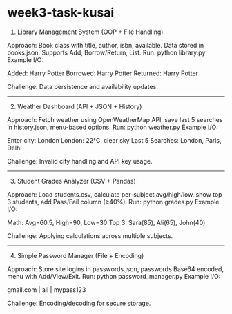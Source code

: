 # week3-task-kusai

1. Library Management System (OOP + File Handling)

Approach: Book class with title, author, isbn, available. Data stored in books.json. Supports Add, Borrow/Return, List.
Run: python library.py
Example I/O:

Added: Harry Potter
Borrowed: Harry Potter
Returned: Harry Potter

Challenge: Data persistence and availability updates.


---

2. Weather Dashboard (API + JSON + History)

Approach: Fetch weather using OpenWeatherMap API, save last 5 searches in history.json, menu-based options.
Run: python weather.py
Example I/O:

Enter city: London
London: 22°C, clear sky
Last 5 Searches: London, Paris, Delhi

Challenge: Invalid city handling and API key usage.


---

3. Student Grades Analyzer (CSV + Pandas)

Approach: Load students.csv, calculate per-subject avg/high/low, show top 3 students, add Pass/Fail column (≥40%).
Run: python grades.py
Example I/O:

Math: Avg=60.5, High=90, Low=30
Top 3: Sara(85), Ali(65), John(40)

Challenge: Applying calculations across multiple subjects.


---

4. Simple Password Manager (File + Encoding)

Approach: Store site logins in passwords.json, passwords Base64 encoded, menu with Add/View/Exit.
Run: python password_manager.py
Example I/O:

gmail.com | ali | mypass123

Challenge: Encoding/decoding for secure storage.